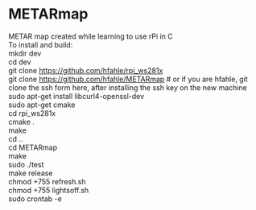# METARmap
METAR map created while learning to use rPi in C  
To install and build:  
mkdir dev  
cd dev  
git clone https://github.com/hfahle/rpi_ws281x  
git clone https://github.com/hfahle/METARmap  #  or if you are hfahle, git clone the ssh form here, after installing the ssh key on the new machine  
sudo apt-get install libcurl4-openssl-dev  
sudo apt-get cmake  
cd rpi_ws281x  
cmake .  
make  
cd ..  
cd METARmap  
make  
sudo ./test  
make release  
chmod +755 refresh.sh  
chmod +755 lightsoff.sh  
sudo crontab -e  
